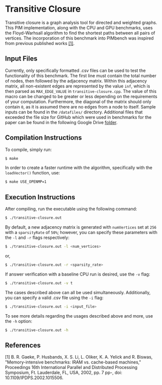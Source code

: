 # Transitive Closure

Transitive closure is a graph analysis tool for directed and weighted graphs. This PIM implementation, along with the CPU and GPU benchmarks, uses the Floyd-Warhsall algorithm to find the shortest paths between all pairs of vertices. The incorporation of this benchmark into PIMbench was inspired from previous published works [[1]](#1). 

## Input Files

Currently, only specifically formatted .csv files can be used to test the functionality of this benchmark. The first line must contain the total number of nodes, then followed by the adjacency matrix. Within this adjacency matrix, all non-existent edges are represented by the value `inf`, which is then parsed as `MAX_EDGE_VALUE` in `transitive-closure.cpp`. The value of this macro can be changed to be greater or less depending on the requirements of your computation. Furthermore, the diagonal of the matrix should only contain `0`, as it is assumed there are no edges from a node to itself. Sample inputs can be found in the `/datafiles/` directory. Additional files that exceeded the file size for GitHub which were used in benchmarks for the paper can be found in the following Google Drive [folder](https://drive.google.com/drive/folders/1u6bKYfWPLlb-pL21hmCpmvXqPoRrJ3bN).

## Compilation Instructions

To compile, simply run:

```bash
$ make
```

In order to create a faster runtime with the algorithm, specifically with the `loadVector()` function, use:

```bash
$ make USE_OPENMP=1
```

## Execution Instructions

After compiling, run the executable using the following command:

```bash
$ ./transitive-closure.out
```

By default, a new adjacency matrix is generated with `numVertices` set at `256` with a `sparsityRate` of `50%`; however, you can specify these parameters with the `-l` and `-r` flags respectively:

```bash
$ ./transitive-closure.out -l <num_vertices>
```

or, 

```bash
$ ./transitive-closure.out -r <sparsity_rate>
```

If answer verification with a baseline CPU run is desired, use the `-v` flag:

```bash
$ ./transitive-closure.out -v t
```

The cases described above can all be used simultaneously. Additionally, you can specify a valid .csv file using the `-i` flag:

```bash
$ ./transitive-closure.out -i <input_file>
```

To see more details regarding the usages described above and more, use the `-h` option:

```bash
$ ./transitive-closure.out -h
```

## References

<a id = "1">[1]</a>
B. R. Gaeke, P. Husbands, X. S. Li, L. Oliker, K. A. Yelick and R. Biswas, "Memory-intensive benchmarks: IRAM vs. cache-based machines," Proceedings 16th International Parallel and Distributed Processing Symposium, Ft. Lauderdale, FL, USA, 2002, pp. 7 pp-, doi: 10.1109/IPDPS.2002.1015506.
